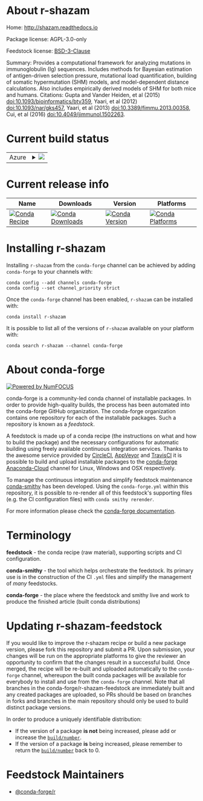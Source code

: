 About r-shazam
==============

Home: http://shazam.readthedocs.io

Package license: AGPL-3.0-only

Feedstock license: [BSD-3-Clause](https://github.com/conda-forge/r-shazam-feedstock/blob/master/LICENSE.txt)

Summary: Provides a computational framework for analyzing mutations in immunoglobulin (Ig) sequences. Includes methods for Bayesian estimation of antigen-driven selection pressure, mutational load quantification, building of somatic hypermutation (SHM) models, and model-dependent distance calculations. Also includes empirically derived models of SHM for both mice and humans. Citations: Gupta and Vander Heiden, et al (2015) <doi:10.1093/bioinformatics/btv359>, Yaari, et al (2012) <doi:10.1093/nar/gks457>, Yaari, et al (2013) <doi:10.3389/fimmu.2013.00358>, Cui, et al (2016) <doi:10.4049/jimmunol.1502263>.

Current build status
====================


<table>
    
  <tr>
    <td>Azure</td>
    <td>
      <details>
        <summary>
          <a href="https://dev.azure.com/conda-forge/feedstock-builds/_build/latest?definitionId=10023&branchName=master">
            <img src="https://dev.azure.com/conda-forge/feedstock-builds/_apis/build/status/r-shazam-feedstock?branchName=master">
          </a>
        </summary>
        <table>
          <thead><tr><th>Variant</th><th>Status</th></tr></thead>
          <tbody><tr>
              <td>linux_64_r_base4.0</td>
              <td>
                <a href="https://dev.azure.com/conda-forge/feedstock-builds/_build/latest?definitionId=10023&branchName=master">
                  <img src="https://dev.azure.com/conda-forge/feedstock-builds/_apis/build/status/r-shazam-feedstock?branchName=master&jobName=linux&configuration=linux_64_r_base4.0" alt="variant">
                </a>
              </td>
            </tr><tr>
              <td>linux_64_r_base4.1</td>
              <td>
                <a href="https://dev.azure.com/conda-forge/feedstock-builds/_build/latest?definitionId=10023&branchName=master">
                  <img src="https://dev.azure.com/conda-forge/feedstock-builds/_apis/build/status/r-shazam-feedstock?branchName=master&jobName=linux&configuration=linux_64_r_base4.1" alt="variant">
                </a>
              </td>
            </tr><tr>
              <td>osx_64_r_base4.0</td>
              <td>
                <a href="https://dev.azure.com/conda-forge/feedstock-builds/_build/latest?definitionId=10023&branchName=master">
                  <img src="https://dev.azure.com/conda-forge/feedstock-builds/_apis/build/status/r-shazam-feedstock?branchName=master&jobName=osx&configuration=osx_64_r_base4.0" alt="variant">
                </a>
              </td>
            </tr><tr>
              <td>osx_64_r_base4.1</td>
              <td>
                <a href="https://dev.azure.com/conda-forge/feedstock-builds/_build/latest?definitionId=10023&branchName=master">
                  <img src="https://dev.azure.com/conda-forge/feedstock-builds/_apis/build/status/r-shazam-feedstock?branchName=master&jobName=osx&configuration=osx_64_r_base4.1" alt="variant">
                </a>
              </td>
            </tr><tr>
              <td>win_64_r_base4.0</td>
              <td>
                <a href="https://dev.azure.com/conda-forge/feedstock-builds/_build/latest?definitionId=10023&branchName=master">
                  <img src="https://dev.azure.com/conda-forge/feedstock-builds/_apis/build/status/r-shazam-feedstock?branchName=master&jobName=win&configuration=win_64_r_base4.0" alt="variant">
                </a>
              </td>
            </tr><tr>
              <td>win_64_r_base4.1</td>
              <td>
                <a href="https://dev.azure.com/conda-forge/feedstock-builds/_build/latest?definitionId=10023&branchName=master">
                  <img src="https://dev.azure.com/conda-forge/feedstock-builds/_apis/build/status/r-shazam-feedstock?branchName=master&jobName=win&configuration=win_64_r_base4.1" alt="variant">
                </a>
              </td>
            </tr>
          </tbody>
        </table>
      </details>
    </td>
  </tr>
</table>

Current release info
====================

| Name | Downloads | Version | Platforms |
| --- | --- | --- | --- |
| [![Conda Recipe](https://img.shields.io/badge/recipe-r--shazam-green.svg)](https://anaconda.org/conda-forge/r-shazam) | [![Conda Downloads](https://img.shields.io/conda/dn/conda-forge/r-shazam.svg)](https://anaconda.org/conda-forge/r-shazam) | [![Conda Version](https://img.shields.io/conda/vn/conda-forge/r-shazam.svg)](https://anaconda.org/conda-forge/r-shazam) | [![Conda Platforms](https://img.shields.io/conda/pn/conda-forge/r-shazam.svg)](https://anaconda.org/conda-forge/r-shazam) |

Installing r-shazam
===================

Installing `r-shazam` from the `conda-forge` channel can be achieved by adding `conda-forge` to your channels with:

```
conda config --add channels conda-forge
conda config --set channel_priority strict
```

Once the `conda-forge` channel has been enabled, `r-shazam` can be installed with:

```
conda install r-shazam
```

It is possible to list all of the versions of `r-shazam` available on your platform with:

```
conda search r-shazam --channel conda-forge
```


About conda-forge
=================

[![Powered by NumFOCUS](https://img.shields.io/badge/powered%20by-NumFOCUS-orange.svg?style=flat&colorA=E1523D&colorB=007D8A)](http://numfocus.org)

conda-forge is a community-led conda channel of installable packages.
In order to provide high-quality builds, the process has been automated into the
conda-forge GitHub organization. The conda-forge organization contains one repository
for each of the installable packages. Such a repository is known as a *feedstock*.

A feedstock is made up of a conda recipe (the instructions on what and how to build
the package) and the necessary configurations for automatic building using freely
available continuous integration services. Thanks to the awesome service provided by
[CircleCI](https://circleci.com/), [AppVeyor](https://www.appveyor.com/)
and [TravisCI](https://travis-ci.com/) it is possible to build and upload installable
packages to the [conda-forge](https://anaconda.org/conda-forge)
[Anaconda-Cloud](https://anaconda.org/) channel for Linux, Windows and OSX respectively.

To manage the continuous integration and simplify feedstock maintenance
[conda-smithy](https://github.com/conda-forge/conda-smithy) has been developed.
Using the ``conda-forge.yml`` within this repository, it is possible to re-render all of
this feedstock's supporting files (e.g. the CI configuration files) with ``conda smithy rerender``.

For more information please check the [conda-forge documentation](https://conda-forge.org/docs/).

Terminology
===========

**feedstock** - the conda recipe (raw material), supporting scripts and CI configuration.

**conda-smithy** - the tool which helps orchestrate the feedstock.
                   Its primary use is in the construction of the CI ``.yml`` files
                   and simplify the management of *many* feedstocks.

**conda-forge** - the place where the feedstock and smithy live and work to
                  produce the finished article (built conda distributions)


Updating r-shazam-feedstock
===========================

If you would like to improve the r-shazam recipe or build a new
package version, please fork this repository and submit a PR. Upon submission,
your changes will be run on the appropriate platforms to give the reviewer an
opportunity to confirm that the changes result in a successful build. Once
merged, the recipe will be re-built and uploaded automatically to the
`conda-forge` channel, whereupon the built conda packages will be available for
everybody to install and use from the `conda-forge` channel.
Note that all branches in the conda-forge/r-shazam-feedstock are
immediately built and any created packages are uploaded, so PRs should be based
on branches in forks and branches in the main repository should only be used to
build distinct package versions.

In order to produce a uniquely identifiable distribution:
 * If the version of a package **is not** being increased, please add or increase
   the [``build/number``](https://docs.conda.io/projects/conda-build/en/latest/resources/define-metadata.html#build-number-and-string).
 * If the version of a package **is** being increased, please remember to return
   the [``build/number``](https://docs.conda.io/projects/conda-build/en/latest/resources/define-metadata.html#build-number-and-string)
   back to 0.

Feedstock Maintainers
=====================

* [@conda-forge/r](https://github.com/conda-forge/r/)

